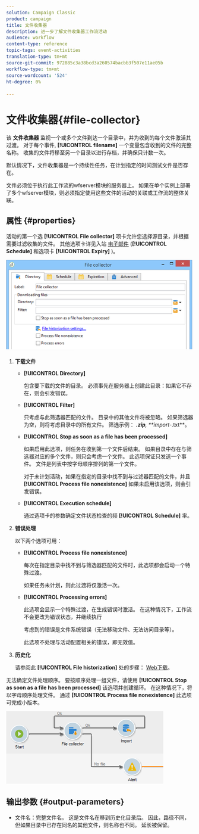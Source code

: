 ```yaml
---
solution: Campaign Classic
product: campaign
title: 文件收集器
description: 进一步了解文件收集器工作流活动
audience: workflow
content-type: reference
topic-tags: event-activities
translation-type: tm+mt
source-git-commit: 972885c3a38bcd3a260574bacbb3f507e11ae05b
workflow-type: tm+mt
source-wordcount: '524'
ht-degree: 0%

---
```



# 文件收集器{#file-collector}

该 **文件收集器** 监视一个或多个文件到达一个目录中，并为收到的每个文件激活其过渡。 对于每个事件, **[!UICONTROL filename]** 一个变量包含收到的文件的完整名称。 收集的文件将移至另一个目录以进行存档，并确保只计数一次。

默认情况下，文件收集器是一个持续性任务，在计划指定的时间测试文件是否存在。

文件必须位于执行此工作流的wfserver模块的服务器上。 如果在单个实例上部署了多个wfserver模块，则必须指定使用这些文件的活动的关联或工作流的整体关联。

## 属性 {#properties}

活动的第一个选 **[!UICONTROL File collector]** 项卡允许您选择源目录，并根据需要过滤收集的文件。 其他选项卡详见入站 [电子邮件](../../workflow/using/inbound-emails.md) (**[!UICONTROL Schedule]** 和选项卡 **[!UICONTROL Expiry]** )。

![](assets/file_collect_edit.png)

1. **下载文件**

   * **[!UICONTROL Directory]**

      包含要下载的文件的目录。 必须事先在服务器上创建此目录：如果它不存在，则会引发错误。

   * **[!UICONTROL Filter]**

      只考虑与此筛选器匹配的文件。 目录中的其他文件将被忽略。 如果筛选器为空，则将考虑目录中的所有文件。 筛选示例： ***.zip**, **import-*.txt**。

   * **[!UICONTROL Stop as soon as a file has been processed]**

      如果启用此选项，则任务在收到第一个文件后结束。 如果目录中存在与筛选器对应的多个文件，则只会考虑一个文件。 此选项保证只发送一个事件。 文件是列表中按字母顺序排列的第一个文件。

      对于未计划活动，如果在指定的目录中找不到与过滤器匹配的文件，并且 **[!UICONTROL Process file nonexistence]** 如果未启用该选项，则会引发错误。

   * **[!UICONTROL Execution schedule]**

      通过选项卡的参数确定文件状态检查的频 **[!UICONTROL Schedule]** 率。

1. **错误处理**

   以下两个选项可用：

   * **[!UICONTROL Process file nonexistence]**

      每次在指定目录中找不到与筛选器匹配的文件时，此选项都会启动一个特殊过渡。

      如果任务未计划，则此过渡将仅激活一次。

   * **[!UICONTROL Processing errors]**

      此选项会显示一个特殊过渡，在生成错误时激活。 在这种情况下，工作流不会更改为错误状态，并继续执行

      考虑到的错误是文件系统错误（无法移动文件、无法访问目录等）。

      此选项不处理与活动配置相关的错误，即无效值。

1. **历史化**

   请参阅此 **[!UICONTROL File historization]** 处的步骤： [Web下载](../../workflow/using/web-download.md)。

无法确定文件处理顺序。 要按顺序处理一组文件，请使用 **[!UICONTROL Stop as soon as a file has been processed]** 该选项并创建循环。 在这种情况下，将以字母顺序处理文件。 通过 **[!UICONTROL Process file nonexistence]** 此选项可完成小版本。

![](assets/file_collect_loop.png)

## 输出参数 {#output-parameters}

* 文件名：完整文件名。 这是文件名在移到历史化目录后。 因此，路径不同，但如果目录中已存在同名的其他文件，则名称也不同。 延长被保留。
